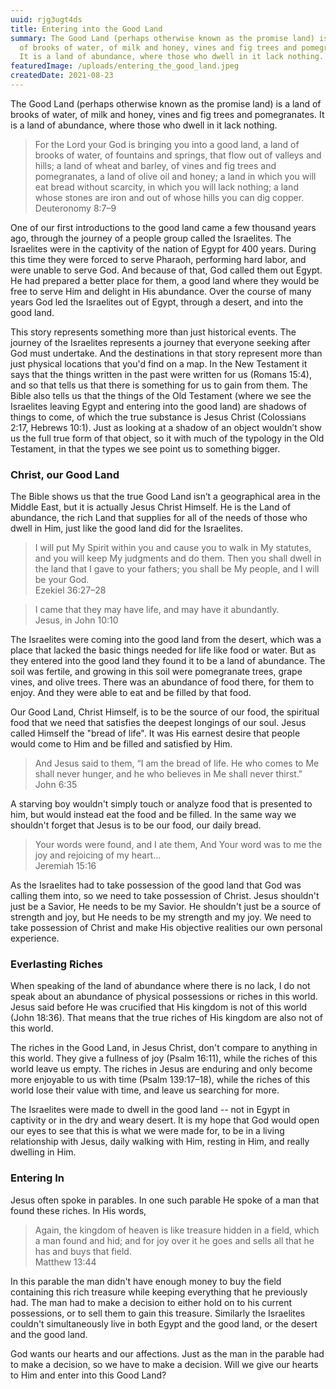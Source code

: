 ```yaml
---
uuid: rjg3ugt4ds
title: Entering into the Good Land
summary: The Good Land (perhaps otherwise known as the promise land) is a land
  of brooks of water, of milk and honey, vines and fig trees and pomegranates.
  It is a land of abundance, where those who dwell in it lack nothing.
featuredImage: /uploads/entering_the_good_land.jpeg
createdDate: 2021-08-23
---
```

The Good Land (perhaps otherwise known as the promise land) is a land of brooks of water, of milk and honey, vines and fig trees and pomegranates. It is a land of abundance, where those who dwell in it lack nothing.

<blockquote>For the Lord your God is bringing you into a good land, a land of brooks of water, of fountains and springs, that flow out of valleys and hills; a land of wheat and barley, of vines and fig trees and pomegranates, a land of olive oil and honey; a land in which you will eat bread without scarcity, in which you will lack nothing; a land whose stones are iron and out of whose hills you can dig copper.<footer>Deuteronomy 8:7–9</footer></blockquote>

One of our first introductions to the good land came a few thousand years ago, through the journey of a people group called the Israelites. The Israelites were in the captivity of the nation of Egypt for 400 years. During this time they were forced to serve Pharaoh, performing hard labor, and were unable to serve God. And because of that, God called them out Egypt. He had prepared a better place for them, a good land where they would be free to serve Him and delight in His abundance. Over the course of many years God led the Israelites out of Egypt, through a desert, and into the good land.

This story represents something more than just historical events. The journey of the Israelites represents a journey that everyone seeking after God must undertake. And the destinations in that story represent more than just physical locations that you'd find on a map. In the New Testament it says that the things written in the past were written for us (Romans 15:4), and so that tells us that there is something for us to gain from them. The Bible also tells us that the things of the Old Testament (where we see the Israelites leaving Egypt and entering into the good land) are shadows of things to come, of which the true substance is Jesus Christ (Colossians 2:17, Hebrews 10:1). Just as looking at a shadow of an object wouldn’t show us the full true form of that object, so it with much of the typology in the Old Testament, in that the types we see point us to something bigger.

### Christ, our Good Land

The Bible shows us that the true Good Land isn’t a geographical area in the Middle East, but it is actually Jesus Christ Himself. He is the Land of abundance, the rich Land that supplies for all of the needs of those who dwell in Him, just like the good land did for the Israelites. 

<blockquote>I will put My Spirit within you and cause you to walk in My statutes, and you will keep My judgments and do them. Then you shall dwell in the land that I gave to your fathers; you shall be My people, and I will be your God.<footer>Ezekiel 36:27–28</footer></blockquote>



<blockquote>I came that they may have life, and may have it abundantly.<footer>Jesus, in John 10:10</footer></blockquote>

The Israelites were coming into the good land from the desert, which was a place that lacked the basic things needed for life like food or water. But as they entered into the good land they found it to be a land of abundance. The soil was fertile, and growing in this soil were pomegranate trees, grape vines, and olive trees. There was an abundance of food there, for them to enjoy. And they were able to eat and be filled by that food. 

Our Good Land, Christ Himself, is to be the source of our food, the spiritual food that we need that satisfies the deepest longings of our soul. Jesus called Himself the "bread of life". It was His earnest desire that people would come to Him and be filled and satisfied by Him. 

<blockquote>And Jesus said to them, “I am the bread of life. He who comes to Me shall never hunger, and he who believes in Me shall never thirst."<footer>John 6:35</footer></blockquote>

A starving boy wouldn't simply touch or analyze food that is presented to him, but would instead eat the food and be filled. In the same way we shouldn't forget that Jesus is to be our food, our daily bread.

<blockquote>Your words were found, and I ate them, And Your word was to me the joy and rejoicing of my heart...<footer>Jeremiah 15:16</footer></blockquote>

As the Israelites had to take possession of the good land that God was calling them into, so we need to take possession of Christ. Jesus shouldn't just be a Savior, He needs to be my Savior. He shouldn't just be a source of strength and joy, but He needs to be my strength and my joy. We need to take possession of Christ and make His objective realities our own personal experience. 

### Everlasting Riches

When speaking of the land of abundance where there is no lack, I do not speak about an abundance of physical possessions or riches in this world. Jesus said before He was crucified that His kingdom is not of this world (John 18:36). That means that the true riches of His kingdom are also not of this world. 

The riches in the Good Land, in Jesus Christ, don't compare to anything in this world. They give a fullness of joy (Psalm 16:11), while the riches of this world leave us empty. The riches in Jesus are enduring and only become more enjoyable to us with time (Psalm 139:17–18), while the riches of this world lose their value with time, and leave us searching for more.

The Israelites were made to dwell in the good land -- not in Egypt in captivity or in the dry and weary desert. It is my hope that God would open our eyes to see that this is what we were made for, to be in a living relationship with Jesus, daily walking with Him, resting in Him, and really dwelling in Him.



### Entering In

Jesus often spoke in parables. In one such parable He spoke of a man that found these riches. In His words,

<blockquote>Again, the kingdom of heaven is like treasure hidden in a field, which a man found and hid; and for joy over it he goes and sells all that he has and buys that field.<footer>Matthew 13:44</footer></blockquote>

In this parable the man didn't have enough money to buy the field containing this rich treasure while keeping everything that he previously had. The man had to make a decision to either hold on to his current possessions, or to sell them to gain this treasure. Similarly the Israelites couldn't simultaneously live in both Egypt and the good land, or the desert and the good land.

God wants our hearts and our affections. Just as the man in the parable had to make a decision, so we have to make a decision. Will we give our hearts to Him and enter into this Good Land?
